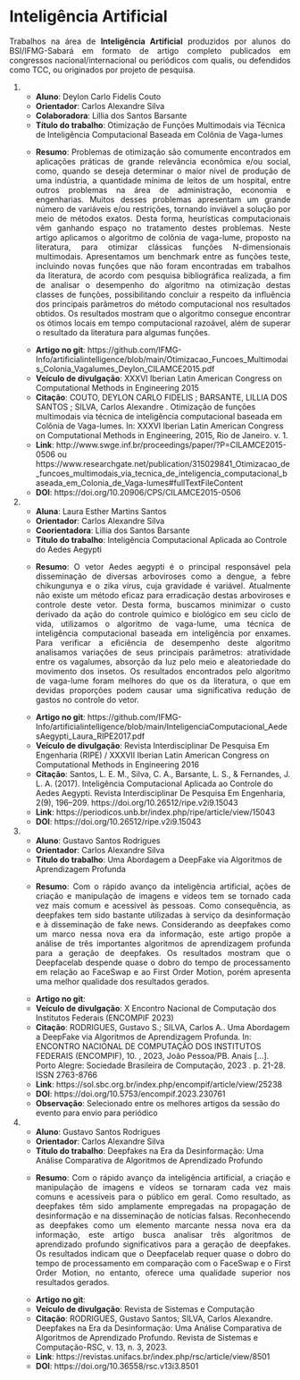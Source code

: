 # Inteligência Artificial

<p align="Justify">Trabalhos na área de <b>Inteligência Artificial</b> produzidos por alunos do BSI/IFMG-Sabará em formato de artigo completo publicados em congressos nacional/internacional ou periódicos com qualis, ou defendidos como TCC, ou originados por projeto de pesquisa.</p>

<ol>
<li>
  <ul>
    <li> <b>Aluno</b>: Deylon Carlo Fidelis Couto</li>
    <li> <b>Orientador</b>: Carlos Alexandre Silva</li>
    <li> <b>Colaboradora</b>: Lillia dos Santos Barsante</li>
    <li> <b>Título do trabalho</b>: Otimização de Funções Multimodais via Técnica de Inteligência Computacional Baseada em Colônia de Vaga-lumes</li>
    <li> <p align="Justify"><b>Resumo</b>: Problemas de otimização são comumente encontrados em aplicações práticas de grande relevância econômica e/ou social, como, quando se deseja determinar o maior nível de produção de uma indústria, a quantidade mínima de leitos de um hospital, entre outros problemas na área de administração, economia e engenharias. Muitos desses problemas apresentam um grande número de variáveis e/ou restrições, tornando inviável a solução por meio de métodos exatos. Desta forma, heurísticas computacionais vêm ganhando espaço no tratamento destes problemas. Neste artigo aplicamos o algoritmo de colônia de vaga-lume, proposto na literatura, para otimizar clássicas funções N-dimensionais multimodais. Apresentamos um benchmark entre as funções teste, incluindo novas funções que não foram encontradas em trabalhos da literatura, de acordo com pesquisa bibliográfica realizada, a fim de analisar o desempenho do algoritmo na otimização destas classes de funções, possibilitando concluir a respeito da influência dos principais parâmetros do método computacional nos resultados obtidos. Os resultados mostram que o algoritmo consegue encontrar os ótimos locais em tempo computacional razoável, além de superar o resultado da literatura para algumas funções.</p></li>
    <li> <b>Artigo no git</b>:  https://github.com/IFMG-Info/artificialintelligence/blob/main/Otimizacao_Funcoes_Multimodais_Colonia_Vagalumes_Deylon_CILAMCE2015.pdf</li>
    <li> <b>Veículo de divulgação</b>: XXXVI Iberian Latin American Congress on Computational Methods in Engineering 2015</li>
    <li> <b>Citação</b>: COUTO, DEYLON CARLO FIDELIS ; BARSANTE, LILLIA DOS SANTOS ; SILVA, Carlos Alexandre . Otimização de funções multimodais via técnica de inteligência computacional baseada em Colônia de Vaga-lumes. In: XXXVI Iberian Latin American Congress on Computational Methods in Engineering, 2015, Rio de Janeiro. v. 1. </li>
    <li> <b>Link</b>: http://www.swge.inf.br/proceedings/paper/?P=CILAMCE2015-0506 ou https://www.researchgate.net/publication/315029841_Otimizacao_de_funcoes_multimodais_via_tecnica_de_inteligencia_computacional_baseada_em_Colonia_de_Vaga-lumes#fullTextFileContent </li>
    <li> <b>DOI</b>: https://doi.org/10.20906/CPS/CILAMCE2015-0506 </li>
  </ul>
</li>
  
<li>
  <ul>
    <li> <b>Aluna</b>: Laura Esther Martins Santos</li>
    <li> <b>Orientador</b>: Carlos Alexandre Silva</li>
    <li> <b>Coorientadora</b>: Lillia dos Santos Barsante</li>
    <li> <b>Título do trabalho</b>: Inteligência Computacional Aplicada ao Controle do Aedes Aegypti</li>
    <li> <p align="Justify"><b>Resumo</b>: O vetor Aedes aegypti é o principal responsável pela disseminação de diversas arboviroses como a dengue, a febre chikungunya e o zika vírus, cuja gravidade é variável. Atualmente não existe um método eficaz para erradicação destas arboviroses e controle deste vetor. Desta forma, buscamos minimizar o custo derivado da ação do controle químico e biológico em seu ciclo de vida, utilizamos o algoritmo de vaga-lume, uma técnica de inteligência computacional baseada em inteligência por enxames. Para verificar a eficiência de desempenho deste algoritmo analisamos variações de seus principais parâmetros: atratividade entre os vagalumes, absorção da luz pelo meio e aleatoriedade do movimento dos insetos. Os resultados encontrados pelo algoritmo de vaga-lume foram melhores do que os da literatura, o que em devidas proporções podem causar uma significativa redução de gastos no controle do vetor.</p></li>
    <li> <b>Artigo no git</b>: https://github.com/IFMG-Info/artificialintelligence/blob/main/InteligenciaComputacional_AedesAegypti_Laura_RIPE2017.pdf </li>
    <li> <b>Veículo de divulgação</b>: Revista Interdisciplinar De Pesquisa Em Engenharia (RIPE) / XXXVII Iberian Latin American Congress on Computational Methods in Engineering 2016</li>
    <li> <b>Citação</b>: Santos, L. E. M., Silva, C. A., Barsante, L. S., & Fernandes, J. L. A. (2017). Inteligência Computacional Aplicada ao Controle do Aedes Aegypti. Revista Interdisciplinar De Pesquisa Em Engenharia, 2(9), 196–209. https://doi.org/10.26512/ripe.v2i9.15043 </li>
    <li> <b>Link</b>: https://periodicos.unb.br/index.php/ripe/article/view/15043 </li>
    <li> <b>DOI</b>: https://doi.org/10.26512/ripe.v2i9.15043 </li>
  </ul>
</li>
  
<li>
  <ul>
    <li> <b>Aluno</b>: Gustavo Santos Rodrigues</li>
    <li> <b>Orientador</b>: Carlos Alexandre Silva</li>
    <li> <b>Título do trabalho</b>: Uma Abordagem a DeepFake via Algoritmos de Aprendizagem Profunda</li>
    <li> <p align="Justify"><b>Resumo</b>: Com o rápido avanço da inteligência artificial, ações de criação e manipulação de imagens e vídeos tem se tornado cada vez mais comum e acessível às pessoas. Como consequência, as deepfakes tem sido bastante utilizadas à serviço da desinformação e à disseminação de fake news. Considerando as deepfakes como um marco nessa nova era da informação, este artigo propõe a análise de três importantes algoritmos de aprendizagem profunda para a geração de deepfakes. Os resultados mostram que o Deepfacelab despende quase o dobro do tempo de processamento em relação ao FaceSwap e ao First Order Motion, porém apresenta uma melhor qualidade dos resultados gerados.</p></li>
    <li> <b>Artigo no git</b>:  </li>
    <li> <b>Veículo de divulgação</b>: X Encontro Nacional de Computação dos Institutos Federais (ENCOMPIF 2023)</li>
    <li> <b>Citação</b>: RODRIGUES, Gustavo S.; SILVA, Carlos A.. Uma Abordagem a DeepFake via Algoritmos de Aprendizagem Profunda. In: ENCONTRO NACIONAL DE COMPUTAÇÃO DOS INSTITUTOS FEDERAIS (ENCOMPIF), 10. , 2023, João Pessoa/PB. Anais [...]. Porto Alegre: Sociedade Brasileira de Computação, 2023 . p. 21-28. ISSN 2763-8766 </li>
    <li> <b>Link</b>: https://sol.sbc.org.br/index.php/encompif/article/view/25238 </li>
    <li> <b>DOI</b>: https://doi.org/10.5753/encompif.2023.230761 </li>
    <li> <b>Observação</b>: Selecionado entre os melhores artigos da sessão do evento para envio para periódico </li>
  </ul>
</li>

<li>
  <ul>
    <li> <b>Aluno</b>: Gustavo Santos Rodrigues</li>
    <li> <b>Orientador</b>: Carlos Alexandre Silva</li>
    <li> <b>Título do trabalho</b>: Deepfakes na Era da Desinformação: Uma Análise Comparativa de Algoritmos de Aprendizado Profundo</li>
    <li> <p align="Justify"><b>Resumo</b>: Com o rápido avanço da inteligência artificial, a criação e manipulação de imagens e vídeos se tornaram cada vez mais comuns e acessíveis para o público em geral. Como resultado, as deepfakes têm sido amplamente empregadas na propagação de desinformação e na disseminação de notícias falsas. Reconhecendo as deepfakes como um elemento marcante nessa nova era da informação, este artigo busca analisar três algoritmos de aprendizado profundo significativos para a geração de deepfakes. Os resultados indicam que o Deepfacelab requer quase o dobro do tempo de processamento em comparação com o FaceSwap e o First Order Motion, no entanto, oferece uma qualidade superior nos resultados gerados.</p></li>
    <li> <b>Artigo no git</b>:  </li>
    <li> <b>Veículo de divulgação</b>: Revista de Sistemas e Computação </li>
    <li> <b>Citação</b>: RODRIGUES, Gustavo Santos; SILVA, Carlos Alexandre. Deepfakes na Era da Desinformação: Uma Análise Comparativa de Algoritmos de Aprendizado Profundo. Revista de Sistemas e Computação-RSC, v. 13, n. 3, 2023. </li>
    <li> <b>Link</b>: https://revistas.unifacs.br/index.php/rsc/article/view/8501 </li>
    <li> <b>DOI</b>: https://doi.org/10.36558/rsc.v13i3.8501 </li>
  </ul>
</li>
<ol>
